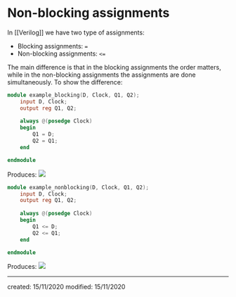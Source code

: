 # Non-blocking assignments
In [[Verilog]] we have two type of assignments:
- Blocking assignments: `=`
- Non-blocking assignments: `<=`

The main difference is that in the blocking assignments the order matters, while in the non-blocking assignments the assignments are done simultaneously.
To show the difference:
```verilog
module example_blocking(D, Clock, Q1, Q2);
	input D, Clock;
	output reg Q1, Q2;
	
	always @(posedge Clock)
	begin
		Q1 = D;
		Q2 = Q1;
	end

endmodule
```
Produces:
![](blocking.png)


```verilog
module example_nonblocking(D, Clock, Q1, Q2);
	input D, Clock;
	output reg Q1, Q2;
	
	always @(posedge Clock)
	begin
		Q1 <= D;
		Q2 <= Q1;
	end

endmodule
```
Produces:
![](nonblocking.png)


---

created: 15/11/2020
modified: 15/11/2020

